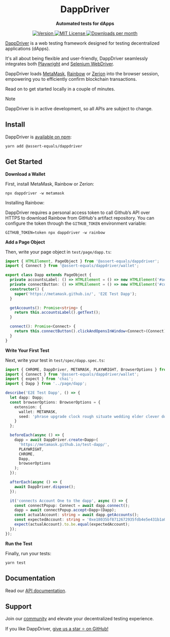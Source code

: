 <h1 align="center">
  DappDriver
</h1>
<p align="center">
  <b>Automated tests for dApps</b>
</p>

<p align="center">
  <a href="https://www.npmjs.com/package/@assert-equals/dappdriver">
    <picture>
      <source media="(prefers-color-scheme: dark)" srcset="https://img.shields.io/npm/v/@assert-equals/dappdriver?colorA=21262d&colorB=21262d&style=flat">
      <img src="https://img.shields.io/npm/v/@assert-equals/dappdriver?colorA=f6f8fa&colorB=f6f8fa&style=flat" alt="Version">
    </picture>
  </a>
  <a href="https://github.com/assert-equals/dappdriver/blob/main/LICENSE">
    <picture>
      <source media="(prefers-color-scheme: dark)" srcset="https://img.shields.io/npm/l/@assert-equals/dappdriver?colorA=21262d&colorB=21262d&style=flat">
      <img src="https://img.shields.io/npm/l/@assert-equals/dappdriver?colorA=f6f8fa&colorB=f6f8fa&style=flat" alt="MIT License">
    </picture>
  </a>
  <a href="https://www.npmjs.com/package/@assert-equals/dappdriver">
    <picture>
      <source media="(prefers-color-scheme: dark)" srcset="https://img.shields.io/npm/dm/@assert-equals/dappdriver?colorA=21262d&colorB=21262d&style=flat">
      <img src="https://img.shields.io/npm/dm/@assert-equals/dappdriver?colorA=f6f8fa&colorB=f6f8fa&style=flat" alt="Downloads per month">
    </picture>
  </a>
</p>

[DappDriver](https://github.com/assert-equals/dappdriver) is a web testing framework designed for testing decentralized applications (dApps).

It's all about being flexible and user-friendly, DappDriver seamlessly integrates both [Playwright](https://playwright.dev/) and [Selenium WebDriver](https://www.selenium.dev/).

DappDriver loads [MetaMask](https://metamask.io/), [Rainbow](https://rainbow.me/) or [Zerion](https://zerion.io/) into the browser session, empowering you to efficiently confirm blockchain transactions.

Read on to get started locally in a couple of minutes.

> [!NOTE]
> DappDriver is in active development, so all APIs are subject to change.

## Install

DappDriver is [available on npm](https://www.npmjs.com/package/@assert-equals/dappdriver):

```shell
yarn add @assert-equals/dappdriver
```

## Get Started

**Download a Wallet**

First, install MetaMask, Rainbow or Zerion:

```shell
npx dappdriver -w metamask
```

Installing Rainbow:

DappDriver requires a personal access token to call Github’s API over HTTPS to download Rainbow from GitHub's artifact repository. You can configure the token through the `GITHUB_TOKEN` environment variable:

```shell
GITHUB_TOKEN=token npx dappdriver -w rainbow
```

**Add a Page Object**

Then, write your page object in `test/page/dapp.ts`:

```ts
import { HTMLElement, PageObject } from '@assert-equals/dappdriver';
import { Connect } from '@assert-equals/dappdriver/wallet';

export class Dapp extends PageObject {
  private accountsLabel: () => HTMLElement = () => new HTMLElement('#accounts');
  private connectButton: () => HTMLElement = () => new HTMLElement('#connectButton');
  constructor() {
    super('https://metamask.github.io/', 'E2E Test Dapp');
  }

  getAccounts(): Promise<string> {
    return this.accountsLabel().getText();
  }

  connect(): Promise<Connect> {
    return this.connectButton().clickAndOpensInWindow<Connect>(Connect);
  }
}
```

**Write Your First Test**

Next, write your test in `test/spec/dapp.spec.ts`:

```ts
import { CHROME, DappDriver, METAMASK, PLAYWRIGHT, BrowserOptions } from '@assert-equals/dappdriver';
import { Connect } from '@assert-equals/dappdriver/wallet';
import { expect } from 'chai';
import { Dapp } from '../page/dapp';

describe('E2E Test Dapp', () => {
  let dapp: Dapp;
  const browserOptions: BrowserOptions = {
    extension: {
      wallet: METAMASK,
      seed: 'phrase upgrade clock rough situate wedding elder clever doctor stamp excess tent'
    }
  };

  beforeEach(async () => {
    dapp = await DappDriver.create<Dapp>(
      'https://metamask.github.io/test-dapp/',
      PLAYWRIGHT,
      CHROME,
      Dapp,
      browserOptions
    );
  });

  afterEach(async () => {
    await DappDriver.dispose();
  });

  it('connects Account One to the dapp', async () => {
    const connectPopup: Connect = await dapp.connect();
    dapp = await connectPopup.accept<Dapp>(Dapp);
    const actualAccount: string = await dapp.getAccounts();
    const expectedAccount: string = '0xe18035bf8712672935fdb4e5e431b1a0183d2dfc';
    expect(actualAccount).to.be.equal(expectedAccount);
  });
});
```

**Run the Test**

Finally, run your tests:

```shell
yarn test
```

## Documentation

Read our [API documentation](https://assert-equals.github.io/DappDriver/).

## Support

Join our [community](https://github.com/assert-equals/DappDriver/discussions) and elevate your decentralized testing experience.

If you like DappDriver, [give us a star ⭐ on GitHub!](https://github.com/assert-equals/DappDriver)

